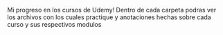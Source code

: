 Mi progreso en los cursos de Udemy! Dentro de cada carpeta podras ver los archivos con los cuales 
practique y anotaciones hechas sobre cada curso y sus respectivos modulos 
